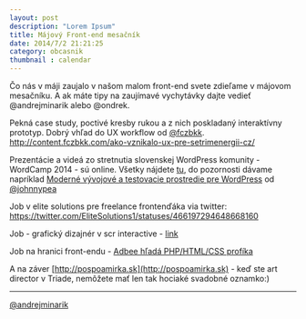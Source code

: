 ```yaml
---
layout: post
description: "Lorem Ipsum"
title: Májový Front-end mesačník
date: 2014/7/2 21:21:25
category: obcasnik
thumbnail : calendar
---
```


Čo nás v máji zaujalo v našom malom front-end svete zdieľame v májovom mesačníku. A ak máte tipy
na zaujímavé vychytávky dajte vedieť @andrejminarik alebo @ondrek.

<!-- more -->

Pekná case study, poctivé kresby rukou a z nich poskladaný interaktívny prototyp. Dobrý vhľad do
UX workflow od [@fczbkk](https://twitter.com/fczbkk).
http://content.fczbkk.com/ako-vznikalo-ux-pre-setrimenergii-cz/

Prezentácie a videá zo stretnutia slovenskej WordPress komunity - WordCamp 2014 - sú online. Všetky
nájdete [tu](http://2014.slovakia.wordcamp.org/program/), do pozornosti dávame napríklad
[Moderné vývojové a testovacie prostredie pre WordPress](http://webikon.sk/vyvojove-prostredie-wordpress/)
od [@johnnypea](https://twitter.com/johnnypea)

Job v elite solutions pre freelance frontenďáka via twitter:
https://twitter.com/EliteSolutions1/statuses/466197294648668160

Job - grafický dizajnér v scr interactive - [link](http://www.scr-interactive.sk/kariera)

Job na hranici front-endu -
[Adbee hľadá PHP/HTML/CSS profíka](http://www.profesia.sk/praca/adbee-digital/O1750733)

A na záver [http://pospoamirka.sk](http://pospoamirka.sk) - keď ste art director v Triade, nemôžete
mať len tak hociaké svadobné oznamko:)

---

[@andrejminarik](http://twitter.com/andrejminarik)
